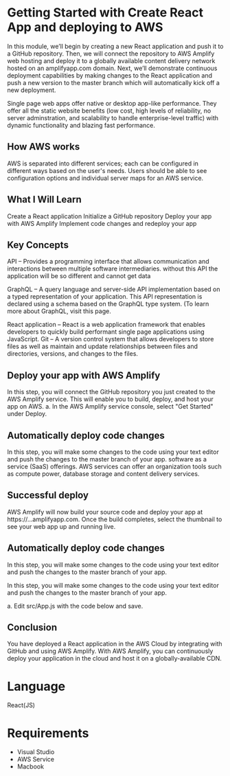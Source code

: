 # Getting Started with Create React App and deploying to AWS

In this module, we’ll begin by creating a new React application and push it to a GitHub repository. Then, we will connect the repository to AWS Amplify web hosting and deploy it to a globally available content delivery network hosted on an amplifyapp.com domain. Next, we’ll demonstrate continuous deployment capabilities by making changes to the React application and push a new version to the master branch which will automatically kick off a new deployment.

Single page web apps offer native or desktop app-like performance. They offer all the static website benefits (low cost, high levels of reliability, no server adminstration, and scalability to handle enterprise-level traffic) with dynamic functionality and blazing fast performance.

## How AWS works
AWS is separated into different services; each can be configured in different ways based on the user's needs. Users should be able to see configuration options and individual server maps for an AWS service.

## What I Will Learn
Create a React application
Initialize a GitHub repository
Deploy your app with AWS Amplify
Implement code changes and redeploy your app

## Key Concepts
API – Provides a programming interface that allows communication and interactions between multiple software intermediaries.
without this API the application will be so different and cannot get data

GraphQL – A query language and server-side API implementation based on a typed representation of your application. This API representation is declared using a schema based on the GraphQL type system. (To learn more about GraphQL, visit this page.

React application – React is a web application framework that enables developers to quickly build performant single page applications using JavaScript.
Git – A version control system that allows developers to store files as well as maintain and update relationships between files and directories, versions, and changes to the files.

## Deploy your app with AWS Amplify
In this step, you will connect the GitHub repository you just created to the AWS Amplify service. This will enable you to build, deploy, and host your app on AWS.
a. In the AWS Amplify service console, select "Get Started" under Deploy.

## Automatically deploy code changes
In this step, you will make some changes to the code using your text editor and push the changes to the master branch of your app.
software as a service (SaaS) offerings. AWS services can offer an organization tools such as compute power, database storage and content delivery services.
## Successful deploy
AWS Amplify will now build your source code and deploy your app at https://...amplifyapp.com.
 Once the build completes, select the thumbnail to see your web app up and running live.
 
## Automatically deploy code changes
In this step, you will make some changes to the code using your text editor and push the changes to the master branch of your app.

In this step, you will make some changes to the code using your text editor and push the changes to the master branch of your app.

a. Edit src/App.js with the code below and save.

 ## Conclusion
You have deployed a React application in the AWS Cloud by integrating with GitHub and using AWS Amplify. With AWS Amplify, you can continuously deploy your application in the cloud and host it on a globally-available CDN.


# Language 
React(JS)

# Requirements
* Visual Studio
* AWS Service
* Macbook



